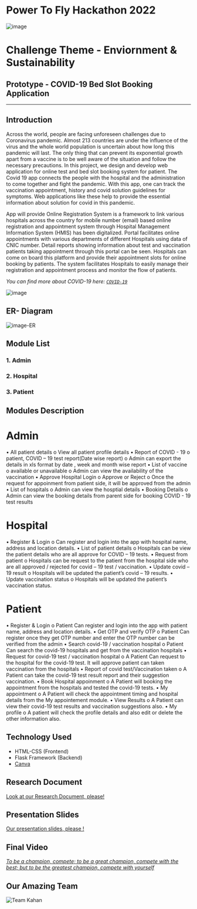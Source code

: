 
# Power To Fly Hackathon 2022  
![image](https://user-images.githubusercontent.com/108192526/175801501-072a727e-c326-40e1-b650-035aa267ebaa.jpeg) 


# Challenge Theme - Enviornment & Sustainability 
## Prototype - COVID-19 Bed Slot Booking Application 
-----------------------------------------------------------------------------
## Introduction
Across the world, people are facing unforeseen challenges due to Coronavirus pandemic. Almost 213 countries are under the influence of the virus and the whole world population is uncertain about how long this pandemic will last. The only thing that can prevent its exponential growth apart from a vaccine is to be well aware of the situation and follow the necessary precautions. In this project, we design and develop  web application for online test and bed slot booking system for patient. The Covid 19 app connects the people with the hospital and the administration to come together and fight the pandemic. With this app, one can track the vaccination appointment, history and covid solution guidelines for symptoms. Web applications like these help to provide the essential information about solution for covid in this pandemic.

App will provide Online Registration System is a framework to link various hospitals across the country for  mobile number (email) based online registration and appointment system through Hospital Management Information System (HMIS) has been digitalized. Portal facilitates online appointments with various departments of different Hospitals using  data of CNIC number. Detail reports showing information about test and vaccination patients taking appointment through this portal can be seen. Hospitals can come on board this platform and provide their appointment slots for online booking by patients. The system facilitates Hospitals to easily manage their registration and appointment process and monitor the flow of patients.

*You can find more about COVID-19 here: [`COVID-19`](https://en.wikipedia.org/wiki/COVID-19)*

![image](https://upload.wikimedia.org/wikipedia/commons/4/48/Fphar-11-00937-g001.jpg)

## ER- Diagram
 ![image-ER](https://user-images.githubusercontent.com/108192526/175801530-236e8350-47c0-45b8-b03f-1ab641e2db52.jpeg)
 
## Module List 
 ### 1. Admin 
 ### 2. Hospital
 ### 3. Patient 

## Modules Description 

# Admin

•	All patient details 
o	View all patient profile details 
•	Report of COVID - 19 
o	patient, COVID – 19 test report(Date wise report)
o	Admin can export the details in xls format by date , week and month wise report 
•	List of vaccine 
o	available or unavailable
o	Admin can view the availability of the vaccination 
•	Approve Hospital Login
o	Approve or Reject
o	Once the request for appoinment from patient side, it will be approved from the admin 
•	List of hospitals
o	Admin can view  the hosptial details 
•	Booking Details
o	Admin can view the booking details from parent side for booking COVID -  19 test results

# Hospital

•	Register & Login 
o	Can register and login into the app with hospital name, address and location details.
•	List of patient details
o	Hospitals can be view the patient details who are all approve for COVID – 19 tests.
•	Request from patient
o	Hospitals can be request to the patient from the hospital side who are all approved / rejected for covid – 19 test / vaccination.
•	Update covid – 19 result 
o	Hospitals will be updated the patient’s covid – 19 results.
•	Update vaccination status
o	Hospitals will be updated the patient’s vaccination status.

# Patient

•	Register & Login
o	 Patient Can register and login into the app with patient name, address and location details.
•	Get OTP and verify OTP
o	Patient Can register once they get OTP number and enter the OTP number can be verified from the admin
•	Search covid-19 / vaccination hospital
o	Patient Can search the covid-19  hospitals and get from the vaccination hospitals
•	Request for covid-19 test / vaccination hospital
o	A Patient Can request to the hospital for the covid-19 test. It will approve patient can taken vaccination from the hospitals
•	Report of covid test/Vaccination taken 
o	A Patient can take the covid-19 test result report and their suggestion vaccination.
•	Book Hospital appoinment 
o	A Patient will booking the appointment from the hospitals and tested the covid-19 tests.
•	My appointment
o	A Patient will check the appointment timing and hospital details from the My appointement module.
•	View Results 
o	A Patient can view their covid-19 test results and vaccination suggestions also.
•	My profile
o	A patient will check the profile details and also edit or delete the other information also.








## Technology Used
- HTML-CSS (Frontend)
- Flask Framework (Backend)
- [Canva](https://www.canva.com)



## Research Document
[Look at our Research Document, please!](https://docs.google.com/document/d/10IbE9c50wdzqiuzbYAXASws7El42F2Wu2A7X2pXdGYM/edit)

## Presentation Slides
[Our presentation slides, please !](https://docs.google.com/presentation/d/1enL62UDvzbNuPkFUlX1hiT0SCmMeUw5ksvug5ez0YnQ/edit#slide=id.g126be710dcb_7_11)

## Final Video
[*To be a champion, compete; to be a great champion, compete with the best; but to be the greatest champion, compete with yourself*](https://www.youtube.com/watch?v=NhgYni1v8QI&feature=emb_logo)


## Our Amazing Team

![Team Kahan](https://user-images.githubusercontent.com/108192526/175802638-c085f4ff-922f-4771-92b3-4b2969663591.jpeg)

